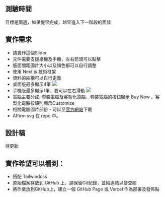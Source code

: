 ## 測驗時間
目標是兩週，如果提早完成，越早進入下一階段的面談
## 實作需求 
* 請實作這個Slider 
* 元件需要支援桌機及手機，左右箭頭可以點擊
* 版面間距圖片大小以及顏色都可以自行調整
* 使用 Next js 技術框架
* 資料的結構可以自行定義
* 桌面版最多顯示4筆
![](https://hackmd.io/_uploads/Sk2gF8MF2.png)
* 手機版最多顯示1筆，要可以左右滑動
![](https://hackmd.io/_uploads/Hkk-9UzYh.png)
* 電腦主要分成, 套裝電腦及客製化電腦，套裝電腦的按鈕顯示 Buy Now ，客製化電腦按鈕則顯示Customize
* 相關電腦圖片部份 - 可以至[官方網站](https://www.ibuypower.com/)下載
* Affirm svg 在 repo 中。

## 設計稿
待更新

## 實作希望可以看到：
* 搭配 Tailwindcss
* 原始檔案存放到 GitHub 上，請保留Git紀錄，並給連結以便查閱
* 將作業放到GitHub上，建立一個 GitHub Page 或 Vercel 作為部署及發佈點

